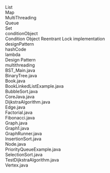 
List<br>
Map<br>
MultiThreading<br>
Queue<br>
Set<br>
conditionObject<br>
Condition Object Reentrant Lock implementation<br>
designPattern<br>
hashCode<br>
lambda<br>
Design Pattern<br>
multithreading<br>
BST_Main.java<br>
BinaryTree.java<br>
Book.java<br>
BookLinkedListExample.java<br>
BubbleSort.java<br>
CoreJava.java<br>
DijkstraAlgorithm.java<br>
Edge.java<br>
Factorial.java<br>
Fibonacci.java<br>
Graph.java<br>
Graph1.java<br>
GraphRunner.java<br>
InsertionSort.java<br>
Node.java<br>
PriorityQueueExample.java<br>
SelectionSort.java<br>
TestDijkstraAlgorithm.java<br>
Vertex.java<br>
